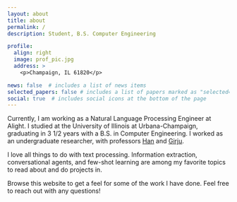 ```yaml
---
layout: about
title: about
permalink: /
description: Student, B.S. Computer Engineering

profile:
  align: right
  image: prof_pic.jpg
  address: >
    <p>Champaign, IL 61820</p>

news: false  # includes a list of news items
selected_papers: false # includes a list of papers marked as "selected={true}"
social: true  # includes social icons at the bottom of the page
---
```


Currently, I am working as a  Natural Language Processing Engineer at Alight. I studied at the 
University of Illinois at Urbana-Champaign, graduating in 3 1/2 years with a B.S. in Computer Engineering.
I worked as an undergraduate researcher, with professors [Han](http://hanj.cs.illinois.edu/) and
[Girju](https://linguistics.illinois.edu/directory/profile/girju).

I love all things to do with text processing. Information extraction, conversational agents, and
few-shot learning are among my favorite topics to read about and do projects in. 

Browse this website to get a feel for some of the work I have done. Feel free to 
reach out with any questions!
